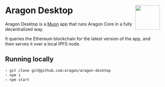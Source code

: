 # Aragon Desktop <img align="right" src="https://github.com/aragon/design/blob/master/readme-logo.png" height="80px" />

Aragon Desktop is a [Muon](https://github.com/brave/muon) app that runs Aragon Core in a fully decentralized way.

It queries the Ethereum blockchain for the latest version of the app, and then serves it over a local IPFS node.

## Running locally

```sh
› git clone git@github.com:aragon/aragon-desktop
› npm i
› npm start
```